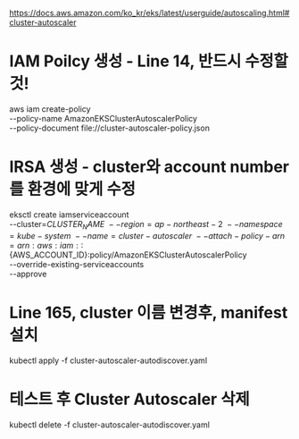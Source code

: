 https://docs.aws.amazon.com/ko_kr/eks/latest/userguide/autoscaling.html#cluster-autoscaler

# IAM Poilcy 생성 - Line 14, <cluster-name> 반드시 수정할 것!
aws iam create-policy \
    --policy-name AmazonEKSClusterAutoscalerPolicy \
    --policy-document file://cluster-autoscaler-policy.json
    
# IRSA 생성 - cluster와 account number를 환경에 맞게 수정
eksctl create iamserviceaccount \
  --cluster=${CLUSTER_NAME} \
  --region=ap-northeast-2 \
  --namespace=kube-system \
  --name=cluster-autoscaler \
  --attach-policy-arn=arn:aws:iam::${AWS_ACCOUNT_ID}:policy/AmazonEKSClusterAutoscalerPolicy \
  --override-existing-serviceaccounts \
  --approve

# Line 165, cluster 이름 변경후, manifest 설치
kubectl apply -f cluster-autoscaler-autodiscover.yaml

# 테스트 후 Cluster Autoscaler 삭제
kubectl delete -f cluster-autoscaler-autodiscover.yaml